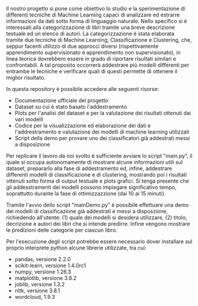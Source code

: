Il nostro progetto si pone come obiettivo lo studio e la sperimentazione di differenti tecniche di Machine Learning capaci di analizzare ed estrarre informazioni da dati sotto forma di linguaggio naturale. Nello specifico si è interessati alla categorizzazione di libri tramite una breve descrizione testuale ed un elenco di autori. La categorizzazione è stata elaborata tramite due tecniche di Machine Learning, Classificazione e Clustering, che, seppur facenti utilizzo di due approcci diversi (rispettivamente apprendimento supervisionato e apprendimento non supervisionato), in linea teorica dovrebbero essere in grado di riportare risultati similari e confrontabili. A tal proposito occorrerà addestrare più modelli differenti per entrambe le tecniche e verificare quali di questi permette di ottenere il miglior risultato.

In questa repository è possibile accedere alle seguenti risorse:
 - Documentazione ufficiale del progetto
 - Dataset su cui è stato basato l'addestramento
 - Plots per l'analisi del dataset e per la valutazione dei risultati ottenuti dai vari modelli
 - Codice per la visualizzazione ed elaborazione dei dati e l'addrestramento e valutazione dei modelli di machine learning utilizzati
 - Script della demo per provare uno dei classificatori già addestrati messi a disposizione

Per replicare il lavoro da noi svolto è sufficiente avviare lo script "main.py", il quale si occupa autonomamente di mostrare alcune informazioni utili sul dataset, prepararlo alla fase di addestramento ed, infine, addestrare differenti modelli di classificazione e di clustering, mostrando poi i risultati ottenuti sotto forma di output testuale e plots grafici. Si tenga presente che gli addesstramenti dei modelli possono impiegare significativo tempo, soprattutto durante la fase di ottimizzazzione (dai 10 ai 15 minuti).

Tramite l'avvio dello script "mainDemo.py" è possibile effettuare una demo dei modelli di classificazione già addestrati e messi a disposzione, richiedendo all'utente: (1) quale dei modelli si desidera utilizzare, (2) titolo, decrizione e autori dei libri che si intende predirre. Infine vengono mostrare le predizioni delle categorie per ciascun libro.

Per l'esecuzione degli script potrebbe essere necessario dover installare sul proprio interprete python alcune librerie utilizzate, tra cui:
 - pandas, versione 2.2.0
 - scikit-learn, versione 1.4.0rc1
 - numpy, versione 1.26.3
 - matplotlib, versione 3.8.2
 - joblib, versione 1.3.2
 - nltk, versione 3.8.1
 - wordcloud, 1.9.3
